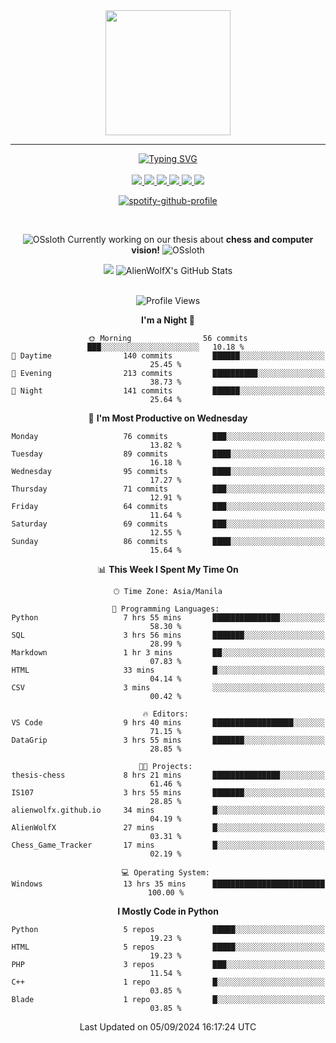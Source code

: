 <!-- AlienWolfX -->

<div align="center">
  <img src = "https://github.com/shinjitsue/shinjitsue/assets/71762653/b917dd38-ef9b-45e2-92ed-7ec42c9ea6fe" width=200 />
</div>

---

<div align="center">

<a href="https://git.io/typing-svg">
  <img src="https://readme-typing-svg.herokuapp.com?font=Fira+Code&duration=2000&pause=100&color=276DF7&multiline=true&width=435&lines=Allen+Cruiz;Student+%7C+Security+Researcher" alt="Typing SVG" />
</a>

<br />
<br />

<!-- Socials -->

<a href="https://www.facebook.com/cruizallen">
  <img src="https://img.shields.io/badge/Facebook-blue?logo=facebook">
</a>

<a href="https://www.instagram.com/cruizallen">
  <img src="https://img.shields.io/badge/Instagram-purple?logo=instagram">
</a>

<a href="mailto:allengabrielle.cruiz@carsu.edu.ph">
  <img src="https://img.shields.io/badge/Gmail-white?logo=gmail">
</a>

<a href="https://www.tiktok.com/@cruizallen">
  <img src="https://img.shields.io/badge/Tiktok-black?logo=tiktok">
</a>

<a href="https://www.reddit.com/user/AlienWolfX05">
  <img src="https://img.shields.io/badge/Reddit-white?logo=reddit">
</a>

<a href="https://www.linkedin.com/in/cruizallen">
  <img src="https://img.shields.io/badge/LinkedIn-blue?logo=linkedin">
</a>

<!-- End Socials -->
<br />

[![spotify-github-profile](https://spotify-github-profile.kittinanx.com/api/view?uid=eui8z7q3mzgrl6ogni10r05f6&cover_image=true&theme=novatorem&show_offline=true&background_color=121212&interchange=false&bar_color=53b14f&bar_color_cover=false)](https://spotify-github-profile.kittinanx.com/api/view?uid=eui8z7q3mzgrl6ogni10r05f6&redirect=true)

<br />

![OSsloth](https://git.io/OSsloth) Currently working on our thesis about **chess and computer vision!** ![OSsloth](https://git.io/OSsloth)

<a>
  <img src="https://github-stats-alpha.vercel.app/api?username=AlienWolfX&cc=151515&tc=fff&ic=0a6da4&bc=151515"> 
</a>

<a>
  <img src="https://github-readme-streak-stats.herokuapp.com/?user=AlienWolfX&theme=dark&hide_border=true" alt="AlienWolfX's GitHub Stats" />
</a>

<!-- <br />
<br />

<a>
  <img src="https://visitcount.itsvg.in/api?id=AlienWolfX&label=Visits&color=6&icon=0&pretty=true" />
</a> -->

<br />
<br />

<!--START_SECTION:waka-->
![Profile Views](http://img.shields.io/badge/Profile%20Views-208-blue)

**I'm a Night 🦉** 

```text
🌞 Morning                56 commits          ███░░░░░░░░░░░░░░░░░░░░░░   10.18 % 
🌆 Daytime                140 commits         ██████░░░░░░░░░░░░░░░░░░░   25.45 % 
🌃 Evening                213 commits         ██████████░░░░░░░░░░░░░░░   38.73 % 
🌙 Night                  141 commits         ██████░░░░░░░░░░░░░░░░░░░   25.64 % 
```
📅 **I'm Most Productive on Wednesday** 

```text
Monday                   76 commits          ███░░░░░░░░░░░░░░░░░░░░░░   13.82 % 
Tuesday                  89 commits          ████░░░░░░░░░░░░░░░░░░░░░   16.18 % 
Wednesday                95 commits          ████░░░░░░░░░░░░░░░░░░░░░   17.27 % 
Thursday                 71 commits          ███░░░░░░░░░░░░░░░░░░░░░░   12.91 % 
Friday                   64 commits          ███░░░░░░░░░░░░░░░░░░░░░░   11.64 % 
Saturday                 69 commits          ███░░░░░░░░░░░░░░░░░░░░░░   12.55 % 
Sunday                   86 commits          ████░░░░░░░░░░░░░░░░░░░░░   15.64 % 
```


📊 **This Week I Spent My Time On** 

```text
🕑︎ Time Zone: Asia/Manila

💬 Programming Languages: 
Python                   7 hrs 55 mins       ███████████████░░░░░░░░░░   58.30 % 
SQL                      3 hrs 56 mins       ███████░░░░░░░░░░░░░░░░░░   28.99 % 
Markdown                 1 hr 3 mins         ██░░░░░░░░░░░░░░░░░░░░░░░   07.83 % 
HTML                     33 mins             █░░░░░░░░░░░░░░░░░░░░░░░░   04.14 % 
CSV                      3 mins              ░░░░░░░░░░░░░░░░░░░░░░░░░   00.42 % 

🔥 Editors: 
VS Code                  9 hrs 40 mins       ██████████████████░░░░░░░   71.15 % 
DataGrip                 3 hrs 55 mins       ███████░░░░░░░░░░░░░░░░░░   28.85 % 

🐱‍💻 Projects: 
thesis-chess             8 hrs 21 mins       ███████████████░░░░░░░░░░   61.46 % 
IS107                    3 hrs 55 mins       ███████░░░░░░░░░░░░░░░░░░   28.85 % 
alienwolfx.github.io     34 mins             █░░░░░░░░░░░░░░░░░░░░░░░░   04.19 % 
AlienWolfX               27 mins             █░░░░░░░░░░░░░░░░░░░░░░░░   03.31 % 
Chess_Game_Tracker       17 mins             █░░░░░░░░░░░░░░░░░░░░░░░░   02.19 % 

💻 Operating System: 
Windows                  13 hrs 35 mins      █████████████████████████   100.00 % 
```

**I Mostly Code in Python** 

```text
Python                   5 repos             █████░░░░░░░░░░░░░░░░░░░░   19.23 % 
HTML                     5 repos             █████░░░░░░░░░░░░░░░░░░░░   19.23 % 
PHP                      3 repos             ███░░░░░░░░░░░░░░░░░░░░░░   11.54 % 
C++                      1 repo              █░░░░░░░░░░░░░░░░░░░░░░░░   03.85 % 
Blade                    1 repo              █░░░░░░░░░░░░░░░░░░░░░░░░   03.85 % 
```




 Last Updated on 05/09/2024 16:17:24 UTC
<!--END_SECTION:waka-->

</div>
